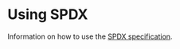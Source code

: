 # Using SPDX

Information on how to use the
[SPDX specification](https://spdx.dev/use/specifications/).
